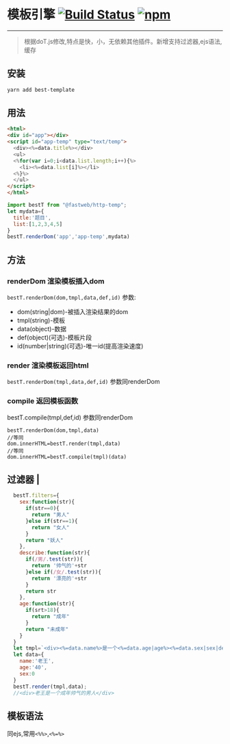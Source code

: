# 模板引擎 [![Build Status](https://travis-ci.org/yuhonyon/f2e-bestT.svg?branch=master)](https://travis-ci.org/yuhonyon/f2e-bestT) [![npm](https://img.shields.io/npm/v/@fastweb/html-temp.svg)](https://www.npmjs.com/package/@fastweb/html-temp)
------
>根据doT.js修改,特点是快，小，无依赖其他插件。新增支持过滤器,ejs语法,缓存

## 安装
```bash
yarn add best-template
```

## 用法
```html
<html>
<div id="app"></div>
<script id="app-temp" type="text/temp">
  <div><%=data.title%></div>
  <ul>
  <%for(var i=0;i<data.list.length;i++){%>
    <li><%=data.list[i]%></li>
  <%}%>
  </ul>
</script>
</html>
```
```js
import bestT from "@fastweb/http-temp";
let mydata={
  title:'题目',
  list:[1,2,3,4,5]
}
bestT.renderDom('app','app-temp',mydata)
```

## 方法

### renderDom  渲染模板插入dom
`bestT.renderDom(dom,tmpl,data,def,id)`
参数:
* dom(string|dom)-被插入渲染结果的dom
* tmpl(string)-模板
* data(object)-数据
* def(object)(可选)-模板片段
* id(number|string)(可选)-唯一id(提高渲染速度)

### render 渲染模板返回html
`bestT.renderDom(tmpl,data,def,id)`
参数同renderDom

### compile 返回模板函数
bestT.compile(tmpl,def,id)
参数同renderDom

```
bestT.renderDom(dom,tmpl,data)
//等同
dom.innerHTML=bestT.render(tmpl,data)
//等同
dom.innerHTML=bestT.compile(tmpl)(data)
```

## 过滤器 |
```js
  bestT.filters={
    sex:function(str){
      if(str==0){
        return "男人"
      }else if(str==1){
        return "女人"
      }
      return "妖人"
    },
    describe:function(str){
      if(/男/.test(str)){
        return '帅气的'+str
      }else if(/女/.test(str)){
        return '漂亮的'+str
      }
      return str
    },
    age:function(str){
      if(srt>18){
        return "成年"
      }
      return "未成年"
    }
  }
  let tmpl=`<div><%=data.name%>是一个<%=data.age|age%><%=data.sex|sex|describe%></div>`;
  let data={
    name:'老王',
    age:'40',
    sex:0
  }
  bestT.render(tmpl,data);
  //<div>老王是一个成年帅气的男人</div>

```

## 模板语法
同ejs,常用`<%%>`,`<%=%>`
